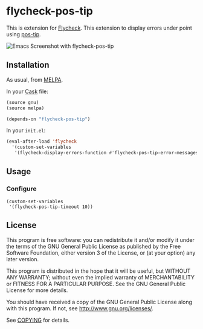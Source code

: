 # flycheck-pos-tip

This is extension for [Flycheck](https://github.com/flycheck/flycheck).
This extension to display errors under point using [pos-tip](https://github.com/syohex/pos-tip).

![Emacs Screenshot with flycheck-pos-tip](https://github.com/flycheck/flycheck-pos-tip/raw/master/screenshot.png)

## Installation

As usual, from [MELPA](http://melpa.milkbox.net).

In your [Cask](http://cask.github.io) file:

```cl
(source gnu)
(source melpa)

(depends-on "flycheck-pos-tip")
```

In your `init.el`:

```cl
(eval-after-load 'flycheck
  '(custom-set-variables
   '(flycheck-display-errors-function #'flycheck-pos-tip-error-messages)))
```

## Usage

### Configure

```
(custom-set-variables
 '(flycheck-pos-tip-timeout 10))
```

## License

This program is free software: you can redistribute it and/or modify it under
the terms of the GNU General Public License as published by the Free Software
Foundation, either version 3 of the License, or (at your option) any later
version.

This program is distributed in the hope that it will be useful, but WITHOUT ANY
WARRANTY; without even the implied warranty of MERCHANTABILITY or FITNESS FOR A
PARTICULAR PURPOSE.  See the GNU General Public License for more details.

You should have received a copy of the GNU General Public License along with
this program.  If not, see http://www.gnu.org/licenses/.

See
[COPYING](https://github.com/flycheck/flycheck-pos-tip/blob/master/COPYING)
for details.
